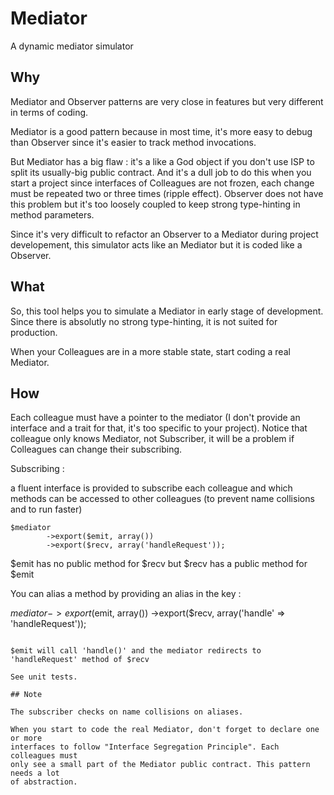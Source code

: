 # Mediator

A dynamic mediator simulator

## Why

Mediator and Observer patterns are very close in features but very different
in terms of coding.

Mediator is a good pattern because in most time, it's more easy to debug
than Observer since it's easier to track method invocations.

But Mediator has a big flaw : it's a like a God object if you don't use ISP to
split its usually-big public contract. And it's a dull job to do this when you
start a project since interfaces of Colleagues are not frozen, each change
must be repeated two or three times (ripple effect). Observer does not have
this problem but it's too loosely coupled to keep strong type-hinting in method
parameters.

Since it's very difficult to refactor an Observer to a Mediator during project 
developement, this simulator acts like an Mediator but it is coded like a Observer.

## What

So, this tool helps you to simulate a Mediator in early stage of development.
Since there is absolutly no strong type-hinting, it is not suited for production.

When your Colleagues are in a more stable state, start coding a real Mediator.

## How

Each colleague must have a pointer to the mediator (I don't provide an interface
and a trait for that, it's too specific to your project). Notice that colleague
only knows Mediator, not Subscriber, it will be a problem if Colleagues can
change their subscribing.

Subscribing :

a fluent interface is provided to subscribe each colleague and which methods
can be accessed to other colleagues (to prevent name collisions and to run faster)

```
$mediator
        ->export($emit, array())
        ->export($recv, array('handleRequest'));
```

$emit has no public method for $recv but $recv has a public method for $emit

You can alias a method by providing an alias in the key :

$mediator
        ->export($emit, array())
        ->export($recv, array('handle' => 'handleRequest'));
```

$emit will call 'handle()' and the mediator redirects to 'handleRequest' method of $recv

See unit tests.

## Note

The subscriber checks on name collisions on aliases.

When you start to code the real Mediator, don't forget to declare one or more
interfaces to follow "Interface Segregation Principle". Each colleagues must
only see a small part of the Mediator public contract. This pattern needs a lot
of abstraction.